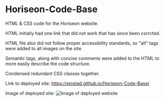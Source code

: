 # Horiseon-Code-Base

HTML &amp; CSS code for the Horiseon website. 

HTML initially had one link that did not work that has since been corrcted. 

HTML file also did not follow proper accessibility standards, so "alt" tags were added to all images on the site. 

Semantic tags, along with concise comments were added to the HTML to more easily describe the code structure.

Condensed redundant CSS classes together.

Link to deployed site: https://ejostad.github.io/Horiseon-Code-Base/

Image of deployed site:
![Image of deployed website](http://url/to/img.png)